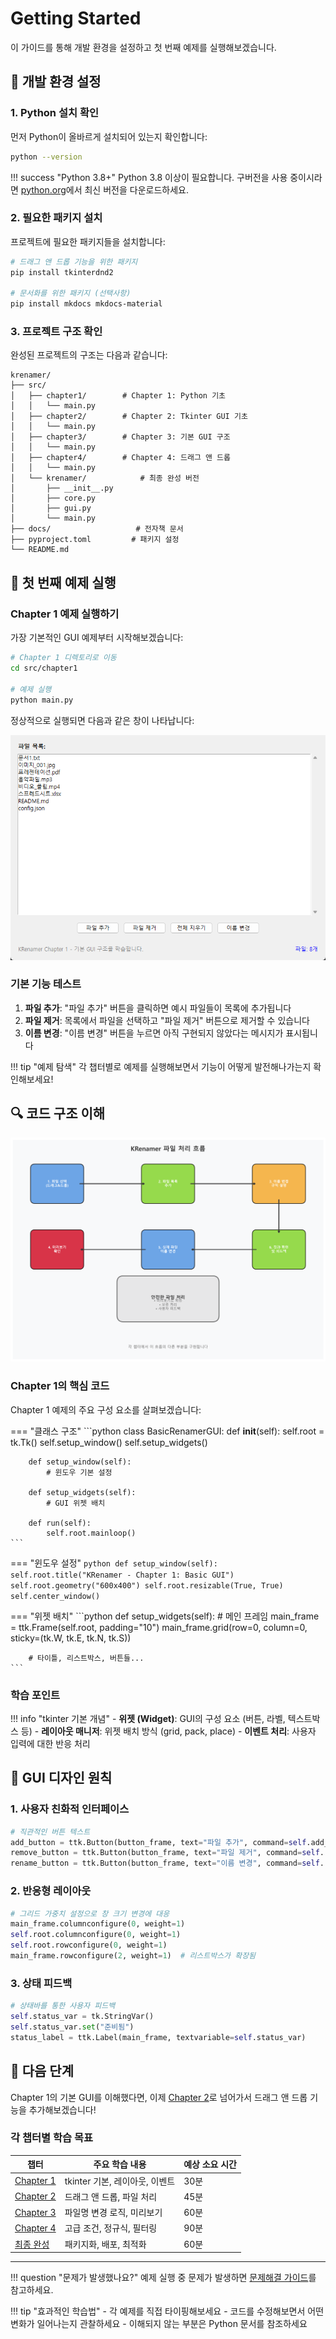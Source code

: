 # Getting Started

이 가이드를 통해 개발 환경을 설정하고 첫 번째 예제를 실행해보겠습니다.

## 🔧 개발 환경 설정

### 1. Python 설치 확인

먼저 Python이 올바르게 설치되어 있는지 확인합니다:

```bash
python --version
```

!!! success "Python 3.8+"
    Python 3.8 이상이 필요합니다. 구버전을 사용 중이시라면 [python.org](https://python.org)에서 최신 버전을 다운로드하세요.

### 2. 필요한 패키지 설치

프로젝트에 필요한 패키지들을 설치합니다:

```bash
# 드래그 앤 드롭 기능을 위한 패키지
pip install tkinterdnd2

# 문서화를 위한 패키지 (선택사항)
pip install mkdocs mkdocs-material
```

### 3. 프로젝트 구조 확인

완성된 프로젝트의 구조는 다음과 같습니다:

```
krenamer/
├── src/
│   ├── chapter1/        # Chapter 1: Python 기초
│   │   └── main.py
│   ├── chapter2/        # Chapter 2: Tkinter GUI 기초
│   │   └── main.py
│   ├── chapter3/        # Chapter 3: 기본 GUI 구조
│   │   └── main.py
│   ├── chapter4/        # Chapter 4: 드래그 앤 드롭
│   │   └── main.py
│   └── krenamer/            # 최종 완성 버전
│       ├── __init__.py
│       ├── core.py
│       ├── gui.py
│       └── main.py
├── docs/                   # 전자책 문서
├── pyproject.toml         # 패키지 설정
└── README.md
```

## 🎯 첫 번째 예제 실행

### Chapter 1 예제 실행하기

가장 기본적인 GUI 예제부터 시작해보겠습니다:

```bash
# Chapter 1 디렉토리로 이동
cd src/chapter1

# 예제 실행
python main.py
```

정상적으로 실행되면 다음과 같은 창이 나타납니다:

![Chapter 1 실행 화면](images/chapter1_screenshot.png)

### 기본 기능 테스트

1. **파일 추가**: "파일 추가" 버튼을 클릭하면 예시 파일들이 목록에 추가됩니다
2. **파일 제거**: 목록에서 파일을 선택하고 "파일 제거" 버튼으로 제거할 수 있습니다
3. **이름 변경**: "이름 변경" 버튼을 누르면 아직 구현되지 않았다는 메시지가 표시됩니다

!!! tip "예제 탐색"
    각 챕터별로 예제를 실행해보면서 기능이 어떻게 발전해나가는지 확인해보세요!

## 🔍 코드 구조 이해

![파일 처리 흐름](images/file_operation_flow.png)

### Chapter 1의 핵심 코드

Chapter 1 예제의 주요 구성 요소를 살펴보겠습니다:

=== "클래스 구조"
    ```python
    class BasicRenamerGUI:
        def __init__(self):
            self.root = tk.Tk()
            self.setup_window()
            self.setup_widgets()
        
        def setup_window(self):
            # 윈도우 기본 설정
        
        def setup_widgets(self):
            # GUI 위젯 배치
        
        def run(self):
            self.root.mainloop()
    ```

=== "윈도우 설정"
    ```python
    def setup_window(self):
        self.root.title("KRenamer - Chapter 1: Basic GUI")
        self.root.geometry("600x400")
        self.root.resizable(True, True)
        self.center_window()
    ```

=== "위젯 배치"
    ```python
    def setup_widgets(self):
        # 메인 프레임
        main_frame = ttk.Frame(self.root, padding="10")
        main_frame.grid(row=0, column=0, sticky=(tk.W, tk.E, tk.N, tk.S))
        
        # 타이틀, 리스트박스, 버튼들...
    ```

### 학습 포인트

!!! info "tkinter 기본 개념"
    - **위젯 (Widget)**: GUI의 구성 요소 (버튼, 라벨, 텍스트박스 등)
    - **레이아웃 매니저**: 위젯 배치 방식 (grid, pack, place)
    - **이벤트 처리**: 사용자 입력에 대한 반응 처리

## 🎨 GUI 디자인 원칙

### 1. 사용자 친화적 인터페이스

```python
# 직관적인 버튼 텍스트
add_button = ttk.Button(button_frame, text="파일 추가", command=self.add_files)
remove_button = ttk.Button(button_frame, text="파일 제거", command=self.remove_files)
rename_button = ttk.Button(button_frame, text="이름 변경", command=self.rename_files)
```

### 2. 반응형 레이아웃

```python
# 그리드 가중치 설정으로 창 크기 변경에 대응
main_frame.columnconfigure(0, weight=1)
self.root.columnconfigure(0, weight=1)
self.root.rowconfigure(0, weight=1)
main_frame.rowconfigure(2, weight=1)  # 리스트박스가 확장됨
```

### 3. 상태 피드백

```python
# 상태바를 통한 사용자 피드백
self.status_var = tk.StringVar()
self.status_var.set("준비됨")
status_label = ttk.Label(main_frame, textvariable=self.status_var)
```

## 🚀 다음 단계

Chapter 1의 기본 GUI를 이해했다면, 이제 [Chapter 2](chapter2.md)로 넘어가서 드래그 앤 드롭 기능을 추가해보겠습니다!

### 각 챕터별 학습 목표

| 챕터 | 주요 학습 내용 | 예상 소요 시간 |
|------|----------------|----------------|
| [Chapter 1](chapter1.md) | tkinter 기본, 레이아웃, 이벤트 | 30분 |
| [Chapter 2](chapter2.md) | 드래그 앤 드롭, 파일 처리 | 45분 |
| [Chapter 3](chapter3.md) | 파일명 변경 로직, 미리보기 | 60분 |
| [Chapter 4](chapter4.md) | 고급 조건, 정규식, 필터링 | 90분 |
| [최종 완성](final.md) | 패키지화, 배포, 최적화 | 60분 |

---

!!! question "문제가 발생했나요?"
    예제 실행 중 문제가 발생하면 [문제해결 가이드](troubleshooting.md)를 참고하세요.

!!! tip "효과적인 학습법"
    - 각 예제를 직접 타이핑해보세요
    - 코드를 수정해보면서 어떤 변화가 일어나는지 관찰하세요
    - 이해되지 않는 부분은 Python 문서를 참조하세요